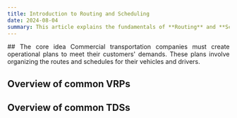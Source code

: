 ```yaml
---
title: Introduction to Routing and Scheduling
date: 2024-08-04
summary: This article explains the fundamentals of **Routing** and **Scheduling**. 
---
```

<div style="text-align: justify;">
## The core idea
Commercial transportation companies must create operational plans to meet their customers' demands. These plans involve organizing the routes and schedules for their vehicles and drivers. 

## Overview of common VRPs

## Overview of common TDSs

</div>



